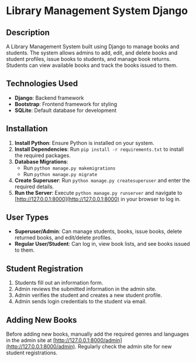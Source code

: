 # Library Management System Django

## Description

A Library Management System built using Django to manage books and students. The system allows admins to add, edit, and delete books and student profiles, issue books to students, and manage book returns. Students can view available books and track the books issued to them.

## Technologies Used

- **Django**: Backend framework
- **Bootstrap**: Frontend framework for styling
- **SQLite**: Default database for development

## Installation

1. **Install Python**: Ensure Python is installed on your system.
2. **Install Dependencies**: Run `pip install -r requirements.txt` to install the required packages.
3. **Database Migrations**:
   - Run `python manage.py makemigrations`
   - Run `python manage.py migrate`
4. **Create Superuser**: Run `python manage.py createsuperuser` and enter the required details.
5. **Run the Server**: Execute `python manage.py runserver` and navigate to [http://127.0.0.1:8000](http://127.0.0.1:8000) in your browser to log in.

## User Types

- **Superuser/Admin**: Can manage students, books, issue books, delete returned books, and edit/delete profiles.
- **Regular User/Student**: Can log in, view book lists, and see books issued to them.

## Student Registration

1. Students fill out an information form.
2. Admin reviews the submitted information in the admin site.
3. Admin verifies the student and creates a new student profile.
4. Admin sends login credentials to the student via email.

## Adding New Books

Before adding new books, manually add the required genres and languages in the admin site at [http://127.0.0.1:8000/admin](http://127.0.0.1:8000/admin). Regularly check the admin site for new student registrations.